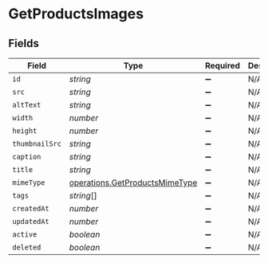 # GetProductsImages


## Fields

| Field                                                                            | Type                                                                             | Required                                                                         | Description                                                                      |
| -------------------------------------------------------------------------------- | -------------------------------------------------------------------------------- | -------------------------------------------------------------------------------- | -------------------------------------------------------------------------------- |
| `id`                                                                             | *string*                                                                         | :heavy_minus_sign:                                                               | N/A                                                                              |
| `src`                                                                            | *string*                                                                         | :heavy_minus_sign:                                                               | N/A                                                                              |
| `altText`                                                                        | *string*                                                                         | :heavy_minus_sign:                                                               | N/A                                                                              |
| `width`                                                                          | *number*                                                                         | :heavy_minus_sign:                                                               | N/A                                                                              |
| `height`                                                                         | *number*                                                                         | :heavy_minus_sign:                                                               | N/A                                                                              |
| `thumbnailSrc`                                                                   | *string*                                                                         | :heavy_minus_sign:                                                               | N/A                                                                              |
| `caption`                                                                        | *string*                                                                         | :heavy_minus_sign:                                                               | N/A                                                                              |
| `title`                                                                          | *string*                                                                         | :heavy_minus_sign:                                                               | N/A                                                                              |
| `mimeType`                                                                       | [operations.GetProductsMimeType](../../models/operations/getproductsmimetype.md) | :heavy_minus_sign:                                                               | N/A                                                                              |
| `tags`                                                                           | *string*[]                                                                       | :heavy_minus_sign:                                                               | N/A                                                                              |
| `createdAt`                                                                      | *number*                                                                         | :heavy_minus_sign:                                                               | N/A                                                                              |
| `updatedAt`                                                                      | *number*                                                                         | :heavy_minus_sign:                                                               | N/A                                                                              |
| `active`                                                                         | *boolean*                                                                        | :heavy_minus_sign:                                                               | N/A                                                                              |
| `deleted`                                                                        | *boolean*                                                                        | :heavy_minus_sign:                                                               | N/A                                                                              |